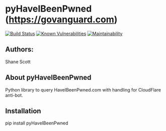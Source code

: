 pyHaveIBeenPwned (https://govanguard.com)
==
[![Build Status](https://github.com/GoVanguard/pyHaveIBeenPwned/actions/workflows/package-installation-test.yml/badge.svg)](https://github.com/GoVanguard/pyHaveIBeenPwned/actions/workflows/package-installation-test.yml)
[![Known Vulnerabilities](https://snyk.io/test/github/GoVanguard/pyHaveIBeenPwned/badge.svg?targetFile=requirements.txt)](https://snyk.io/test/github/GoVanguard/pyHaveIBeenPwned?targetFile=requirements.txt)
[![Maintainability](https://api.codeclimate.com/v1/badges/bd227c3a2239321eec05/maintainability)](https://codeclimate.com/github/GoVanguard/pyHaveIBeenPwned/maintainability)

## Authors:
Shane Scott

## About pyHaveIBeenPwned
Python library to query HaveIBeenPwned.com with handling for CloudFlare anti-bot.

## Installation
pip install pyHaveIBeenPwned
